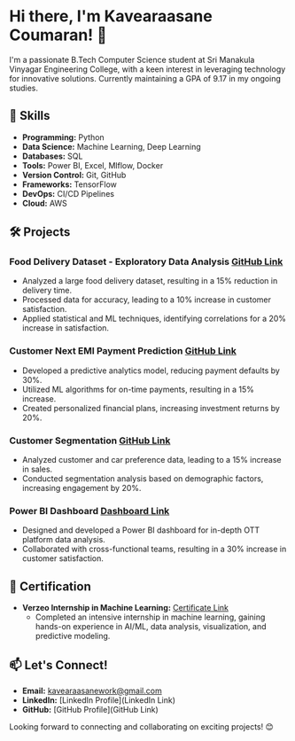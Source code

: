 # Hi there, I'm Kavearaasane Coumaran! 👋

I'm a passionate B.Tech Computer Science student at Sri Manakula Vinyagar Engineering College, with a keen interest in leveraging technology for innovative solutions. Currently maintaining a GPA of 9.17 in my ongoing studies.

## 🚀 Skills

- **Programming:** Python
- **Data Science:** Machine Learning, Deep Learning
- **Databases:** SQL
- **Tools:** Power BI, Excel, Mlflow, Docker
- **Version Control:** Git, GitHub
- **Frameworks:** TensorFlow
- **DevOps:** CI/CD Pipelines
- **Cloud:** AWS

## 🛠️ Projects

### Food Delivery Dataset - Exploratory Data Analysis [GitHub Link](Link)

- Analyzed a large food delivery dataset, resulting in a 15% reduction in delivery time.
- Processed data for accuracy, leading to a 10% increase in customer satisfaction.
- Applied statistical and ML techniques, identifying correlations for a 20% increase in satisfaction.

### Customer Next EMI Payment Prediction [GitHub Link](Link)

- Developed a predictive analytics model, reducing payment defaults by 30%.
- Utilized ML algorithms for on-time payments, resulting in a 15% increase.
- Created personalized financial plans, increasing investment returns by 20%.

### Customer Segmentation [GitHub Link](Link)

- Analyzed customer and car preference data, leading to a 15% increase in sales.
- Conducted segmentation analysis based on demographic factors, increasing engagement by 20%.

### Power BI Dashboard [Dashboard Link](Link)

- Designed and developed a Power BI dashboard for in-depth OTT platform data analysis.
- Collaborated with cross-functional teams, resulting in a 30% increase in customer satisfaction.

## 📜 Certification

- **Verzeo Internship in Machine Learning:** [Certificate Link](Link)
  - Completed an intensive internship in machine learning, gaining hands-on experience in AI/ML, data analysis, visualization, and predictive modeling.

## 📫 Let's Connect!

- **Email:** kavearaasanework@gmail.com
- **LinkedIn:** [LinkedIn Profile](LinkedIn Link)
- **GitHub:** [GitHub Profile](GitHub Link)

Looking forward to connecting and collaborating on exciting projects! 😊
